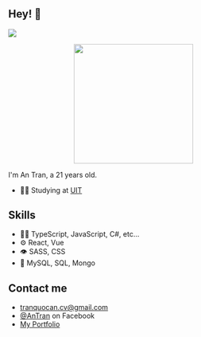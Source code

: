 <h1 align="center">

</h1>

## Hey! 👋

[![](https://visitcount.itsvg.in/api?id=mtai0524&icon=5&color=10)](https://visitcount.itsvg.in)
<p align="center"><img width="240" src="https://res.cloudinary.com/dl3hvap4a/image/upload/v1696151341/cat_vtom9d.gif" /></p>

I'm An Tran, a 21 years old.

- 👨‍💻 Studying at [UIT](https://www.uit.edu.vn/)

## Skills
- 👨‍💻 TypeScript, JavaScript, C#, etc...
- ⚙️ React, Vue
- 👁️ SASS, CSS
- 💽 MySQL, SQL, Mongo

## Contact me
- tranquocan.cv@gmail.com
- [@AnTran](https://www.facebook.com/tranquocan.cube/) on Facebook
- [My Portfolio](https://portfolio-tqa.vercel.app/)
